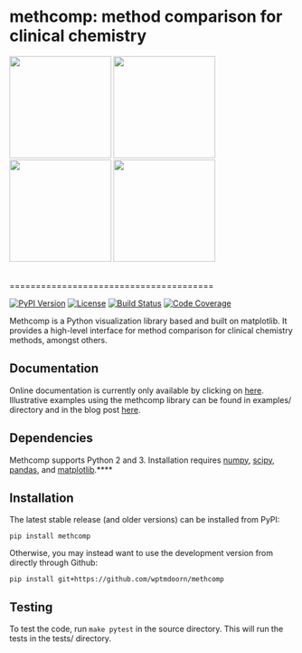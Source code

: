 methcomp: method comparison for clinical chemistry
=======================================
<div>
<img src="https://raw.githubusercontent.com/wptmdoorn/methcomp/master/doc/_static/example_1.png" height="180">
<img src="https://raw.githubusercontent.com/wptmdoorn/methcomp/master/doc/_static/example_2.png" height="180"> 
<img src="https://raw.githubusercontent.com/wptmdoorn/methcomp/master/doc/_static/example_3.png" height="180">
<img src="https://raw.githubusercontent.com/wptmdoorn/methcomp/master/doc/_static/example_4.png" height="180">
</div> <br>

=======================================

[![PyPI Version](https://img.shields.io/badge/pypi-v1.0.0-blue)](https://pypi.org/project/methcomp/)
[![License](https://img.shields.io/badge/license-MIT-lightgrey)](https://github.com/wptmdoorn/methcomp/blob/master/LICENSE)
[![Build Status](https://travis-ci.org/wptmdoorn/methcomp.svg?branch=master)](https://travis-ci.org/wptmdoorn/methcomp)
[![Code Coverage](https://codecov.io/gh/wptmdoorn/methcomp/branch/master/graph/badge.svg)](https://codecov.io/gh/wptmdoorn/methcomp)

Methcomp is a Python visualization library based 
and built on matplotlib. It provides a high-level interface for 
method comparison for clinical chemistry methods, amongst others.

Documentation
------------- 
Online documentation is currently only available by clicking on [here](https://methcomp.readthedocs.io/en/latest/).  
Illustrative examples using the methcomp library can be found in examples/ directory and in the blog post 
[here](https://wptmdoorn.name/Method-Comparison/).

Dependencies
------------
Methcomp supports Python 2 and 3.
Installation requires [numpy](http://www.numpy.org/), 
[scipy](https://www.scipy.org/), 
[pandas](https://pandas.pydata.org/), 
and [matplotlib](https://matplotlib.org/).****

Installation
------------

The latest stable release (and older versions) can be installed from PyPI:

    pip install methcomp

Otherwise, you may instead want to use the development version from directly through Github:

    pip install git+https://github.com/wptmdoorn/methcomp

Testing
-------
To test the code, run `make pytest` in the source directory. This will run the tests in the tests/ directory. 
